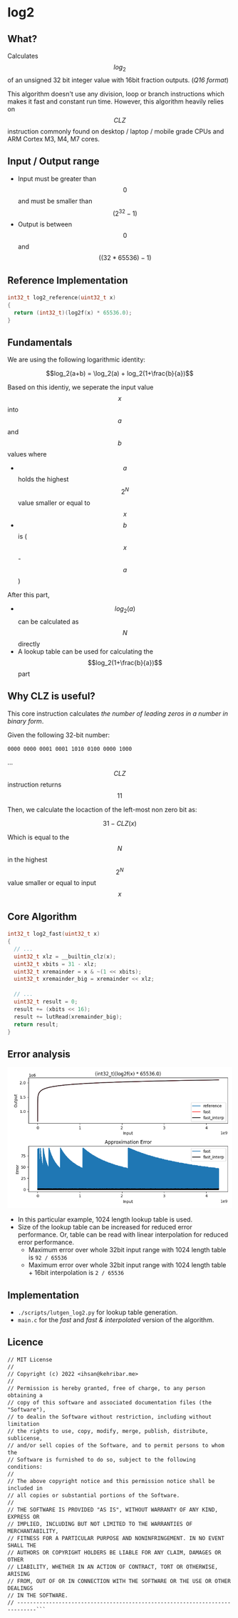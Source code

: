 # log2

## What?

Calculates $$log_2$$ of an unsigned 32 bit integer value with 16bit fraction outputs. (*Q16 format*)

This algorithm doesn't use any division, loop or branch instructions which makes it fast and constant run time. However, this algorithm heavily relies on $$CLZ$$ instruction commonly found on desktop / laptop / mobile grade CPUs and ARM Cortex M3, M4, M7 cores.

## Input / Output range

* Input must be greater than $$0$$ and must be smaller than $$(2^{32} - 1)$$
* Output is between $$0$$ and $$((32 * 65536) - 1)$$

## Reference Implementation

```c
int32_t log2_reference(uint32_t x)
{
  return (int32_t)(log2f(x) * 65536.0);
}
```

## Fundamentals

We are using the following logarithmic identity:

$$log_2(a+b) = \log_2(a) + log_2(1+\frac{b}{a})$$

Based on this identiy, we seperate the input value $$x$$ into $$a$$ and $$b$$ values where 

* $$a$$ holds the highest $$2^N$$ value smaller or equal to $$x$$
* $$b$$ is ($$x$$ - $$a$$)

After this part, 

* $$log_2(a)$$ can be calculated as $$N$$ directly 
* A lookup table can be used for calculating the $$log_2(1+\frac{b}{a})$$ part

## Why CLZ is useful?

This core instruction calculates *the number of leading zeros in a number in binary form*. 

Given the following 32-bit number:

	0000 0000 0001 0001 1010 0100 0000 1000

... $$CLZ$$ instruction returns $$11$$

Then, we calculate the locaction of the left-most non zero bit as:

$$31 - CLZ(x)$$

Which is equal to the $$N$$ in the highest $$2^N$$ value smaller or equal to input $$x$$

## Core Algorithm

```c
int32_t log2_fast(uint32_t x)
{ 
  // ...  
  uint32_t xlz = __builtin_clz(x);
  uint32_t xbits = 31 - xlz;
  uint32_t xremainder = x & ~(1 << xbits);
  uint32_t xremainder_big = xremainder << xlz;

  // ...
  uint32_t result = 0;
  result += (xbits << 16);
  result += lutRead(xremainder_big);
  return result;  
}
```

## Error analysis

![test](./doc/error_analysis.png)

* In this particular example, 1024 length lookup table is used.
* Size of the lookup table can be increased for reduced error performance. Or, table can be read with linear interpolation for reduced error performance.
	- Maximum error over whole 32bit input range with 1024 length table is `92 / 65536`	
	-  Maximum error over whole 32bit input range with 1024 length table + 16bit interpolation is `2 / 65536`

## Implementation

* `./scripts/lutgen_log2.py` for lookup table generation.
* `main.c` for the *fast* and *fast & interpolated* version of the algorithm.

## Licence

```// ----------------------------------------------------------------------------
// MIT License
// 
// Copyright (c) 2022 <ihsan@kehribar.me>
// 
// Permission is hereby granted, free of charge, to any person obtaining a 
// copy of this software and associated documentation files (the "Software"), 
// to dealin the Software without restriction, including without limitation 
// the rights to use, copy, modify, merge, publish, distribute, sublicense, 
// and/or sell copies of the Software, and to permit persons to whom the 
// Software is furnished to do so, subject to the following conditions:
// 
// The above copyright notice and this permission notice shall be included in 
// all copies or substantial portions of the Software.
// 
// THE SOFTWARE IS PROVIDED "AS IS", WITHOUT WARRANTY OF ANY KIND, EXPRESS OR
// IMPLIED, INCLUDING BUT NOT LIMITED TO THE WARRANTIES OF MERCHANTABILITY,
// FITNESS FOR A PARTICULAR PURPOSE AND NONINFRINGEMENT. IN NO EVENT SHALL THE
// AUTHORS OR COPYRIGHT HOLDERS BE LIABLE FOR ANY CLAIM, DAMAGES OR OTHER
// LIABILITY, WHETHER IN AN ACTION OF CONTRACT, TORT OR OTHERWISE, ARISING 
// FROM, OUT OF OR IN CONNECTION WITH THE SOFTWARE OR THE USE OR OTHER DEALINGS 
// IN THE SOFTWARE.
// ----------------------------------------------------------------------------```